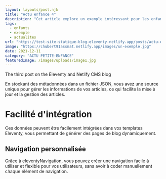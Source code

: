 ```yaml
---
layout: layouts/post.njk
title: "Actu enfance 4"
description: "Cet article explore un exemple intéressant pour les enfants."
tags: 
  - enfants
  - exemple
  - actualites
url: "https://test-site-statique-blog-eleventy.netlify.app/posts/actu-enfance-4"
image: "https://chubert91assmat.netlify.app/images/un-exemple.jpg"
date: 2021-12-11
category: "ACTU PETITE-ENFANCE"
featuredImage: /images/uploads/image1.jpg
---
```


The third post on the Eleventy and Netlify CMS blog


En stockant des métadonnées dans un fichier JSON, vous avez une source unique pour gérer les informations de vos articles, ce qui facilite la mise à jour et la gestion des articles.

# Facilité d'intégration

Ces données peuvent être facilement intégrées dans vos templates Eleventy, vous permettant de générer des pages de blog dynamiquement.

## Navigation personnalisée

Grâce à eleventyNavigation, vous pouvez créer une navigation facile à utiliser et flexible pour vos utilisateurs, sans avoir à coder manuellement chaque élément de navigation.
